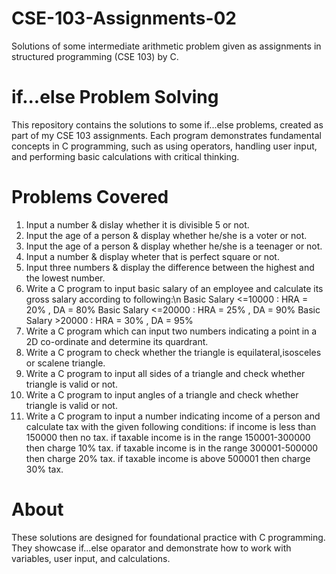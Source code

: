 # CSE-103-Assignments-02

Solutions of some intermediate arithmetic problem given as assignments in structured programming (CSE 103) by C.

# if...else Problem Solving 
This repository contains the solutions to some if...else problems, created as part of my CSE 103 assignments. Each program demonstrates fundamental concepts in C programming, such as using operators, handling user input, and performing basic calculations with critical thinking.

# Problems Covered

01. Input a number & dislay whether it is divisible 5 or not.
02. Input the age of a person & display whether he/she is a voter or not.
03. Input the age of a person & display whether he/she is a teenager or not.
04. Input a number & display wheter that is perfect square or not.
05. Input three numbers & display the difference between the highest and the lowest number.
06. Write a C program to input basic salary of an employee and calculate its gross salary according to following:\n
      Basic Salary <=10000 : HRA = 20% , DA = 80%
      Basic Salary <=20000 : HRA = 25% , DA = 90%
      Basic Salary >20000 : HRA = 30% , DA = 95%
07. Write a C program which can input two numbers indicating a point in a 2D co-ordinate and determine its quardrant.
08. Write a C program to check whether the triangle is equilateral,isosceles or scalene triangle.
09. Write a C program to input all sides of a triangle and check whether triangle is valid or not.
10. Write a C program to input angles of a triangle and check whether triangle is valid or not.
11. Write a C program to input a number indicating income of a person and calculate tax with the given following conditions:
      if income is less than 150000 then no tax.
      if taxable income is in the range 150001-300000 then charge 10% tax.
      if taxable income is in the range 300001-500000 then charge 20% tax.
      if taxable income is above 500001 then charge 30% tax.

# About
These solutions are designed for foundational practice with C programming. They showcase if...else oparator and demonstrate how to work with variables, user input, and calculations.
